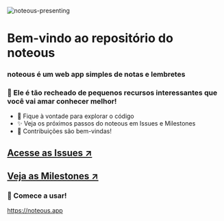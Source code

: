 ![noteous-presenting](https://github.com/user-attachments/assets/83ee9f04-c4d9-4ca4-b23a-2e8520b88873)

# Bem-vindo ao repositório do noteous
### noteous é um web app simples de notas e lembretes

### 🧁 Ele é tão recheado de pequenos recursos interessantes que você vai amar conhecer melhor!

- 📃 Fique à vontade para explorar o código
- ✨ Veja os próximos passos do noteous em Issues e Milestones
- 💬 Contribuições são bem-vindas!

## [Acesse as Issues ↗](https://github.com/evertonruan/noteous/issues)
## [Veja as Milestones ↗](https://github.com/evertonruan/noteous/milestones)




### :memo: Comece a usar!
https://noteous.app
